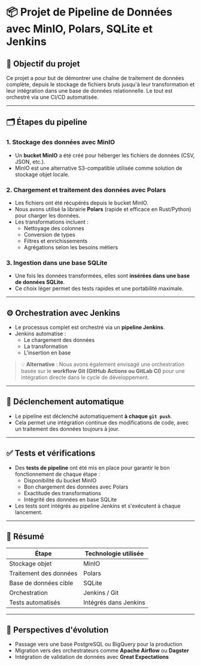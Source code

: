 # 📦 Projet de Pipeline de Données avec MinIO, Polars, SQLite et Jenkins

## 🔧 Objectif du projet

Ce projet a pour but de démontrer une chaîne de traitement de données complète, depuis le stockage de fichiers bruts jusqu'à leur transformation et leur intégration dans une base de données relationnelle. Le tout est orchestré via une CI/CD automatisée.

---

## 🗂️ Étapes du pipeline

### 1. Stockage des données avec MinIO

- Un **bucket MinIO** a été créé pour héberger les fichiers de données (CSV, JSON, etc.).
- MinIO est une alternative S3-compatible utilisée comme solution de stockage objet locale.

### 2. Chargement et traitement des données avec Polars

- Les fichiers ont été récupérés depuis le bucket MinIO.
- Nous avons utilisé la librairie **Polars** (rapide et efficace en Rust/Python) pour charger les données.
- Les transformations incluent :
  - Nettoyage des colonnes
  - Conversion de types
  - Filtres et enrichissements
  - Agrégations selon les besoins métiers

### 3. Ingestion dans une base SQLite

- Une fois les données transformées, elles sont **insérées dans une base de données SQLite**.
- Ce choix léger permet des tests rapides et une portabilité maximale.

---

## ⚙️ Orchestration avec Jenkins

- Le processus complet est orchestré via un **pipeline Jenkins**.
- Jenkins automatise :
  - Le chargement des données
  - La transformation
  - L'insertion en base

> 💡 **Alternative** : Nous avons également envisagé une orchestration basée sur le **workflow Git (GitHub Actions ou GitLab CI)** pour une intégration directe dans le cycle de développement.

---

## 🚀 Déclenchement automatique

- Le pipeline est déclenché automatiquement **à chaque `git push`**.
- Cela permet une intégration continue des modifications de code, avec un traitement des données toujours à jour.

---

## ✅ Tests et vérifications

- Des **tests de pipeline** ont été mis en place pour garantir le bon fonctionnement de chaque étape :
  - Disponibilité du bucket MinIO
  - Bon chargement des données avec Polars
  - Exactitude des transformations
  - Intégrité des données en base SQLite
- Les tests sont intégrés au pipeline Jenkins et s'exécutent à chaque lancement.

---

## 📌 Résumé

| Étape                     | Technologie utilisée |
|--------------------------|----------------------|
| Stockage objet           | MinIO                |
| Traitement des données   | Polars               |
| Base de données cible    | SQLite               |
| Orchestration            | Jenkins / Git        |
| Tests automatisés        | Intégrés dans Jenkins|

---

## 🔄 Perspectives d'évolution

- Passage vers une base PostgreSQL ou BigQuery pour la production
- Migration vers des orchestrateurs comme **Apache Airflow** ou **Dagster**
- Intégration de validation de données avec **Great Expectations**

